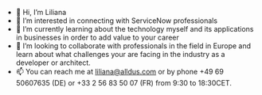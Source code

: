 - 👋 Hi, I’m Liliana
- 👀 I’m interested in connecting with ServiceNow professionals
- 🌱 I’m currently learning about the technology myself and its applications in businesses in order to add value to your career
- 💞️ I’m looking to collaborate with professionals in the field in Europe and learn about what challenges your are facing in the industry as a developer or architect.
- 📫 You can reach me at liliana@alldus.com or by phone +49 69 50607635 (DE) or +33 2 56 83 50 07 (FR) from 9:30 to 18:30CET.
